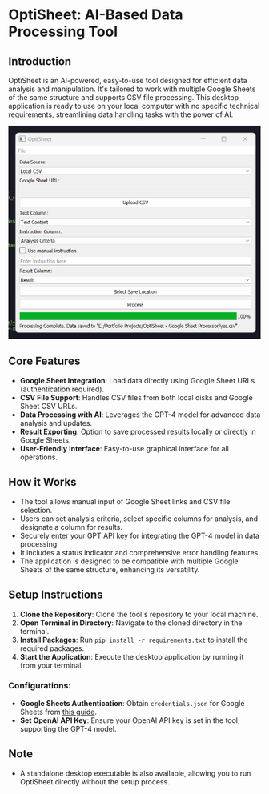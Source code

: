 # OptiSheet: AI-Based Data Processing Tool

## Introduction
OptiSheet is an AI-powered, easy-to-use tool designed for efficient data analysis and manipulation. It's tailored to work with multiple Google Sheets of the same structure and supports CSV file processing. This desktop application is ready to use on your local computer with no specific technical requirements, streamlining data handling tasks with the power of AI.

![OptiSheet Sample](Data/sample.png)


## Core Features
- **Google Sheet Integration**: Load data directly using Google Sheet URLs (authentication required).
- **CSV File Support**: Handles CSV files from both local disks and Google Sheet CSV URLs.
- **Data Processing with AI**: Leverages the GPT-4 model for advanced data analysis and updates.
- **Result Exporting**: Option to save processed results locally or directly in Google Sheets.
- **User-Friendly Interface**: Easy-to-use graphical interface for all operations.

## How it Works
- The tool allows manual input of Google Sheet links and CSV file selection.
- Users can set analysis criteria, select specific columns for analysis, and designate a column for results.
- Securely enter your GPT API key for integrating the GPT-4 model in data processing.
- It includes a status indicator and comprehensive error handling features.
- The application is designed to be compatible with multiple Google Sheets of the same structure, enhancing its versatility.

## Setup Instructions
1. **Clone the Repository**: Clone the tool's repository to your local machine.
2. **Open Terminal in Directory**: Navigate to the cloned directory in the terminal.
3. **Install Packages**: Run `pip install -r requirements.txt` to install the required packages.
4. **Start the Application**: Execute the desktop application by running it from your terminal.

### Configurations:
- **Google Sheets Authentication**: Obtain `credentials.json` for Google Sheets from [this guide](https://medium.com/@a.marenkov/how-to-get-credentials-for-google-sheets-456b7e88c430).
- **Set OpenAI API Key**: Ensure your OpenAI API key is set in the tool, supporting the GPT-4 model.

## Note
- A standalone desktop executable is also available, allowing you to run OptiSheet directly without the setup process.
